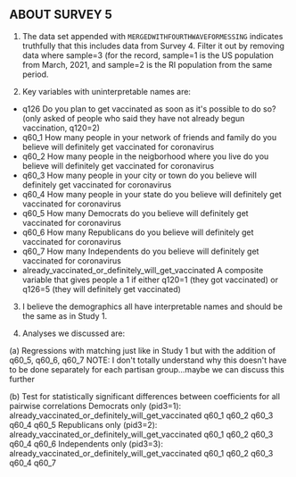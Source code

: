 ## ABOUT SURVEY 5

1. The data set appended with `MERGEDWITHFOURTHWAVEFORMESSING` indicates truthfully that this includes data from Survey 4. Filter it out by removing data where sample=3 (for the record, sample=1 is the US population from March, 2021, and sample=2 is the RI population from the same period.

2. Key variables with uninterpretable names are:
  * q126 Do you plan to get vaccinated as soon as it's possible to do so? (only asked of people who said they have not already begun vaccination, q120=2)
  * q60_1 How many people in your network of friends and family do you believe will definitely get vaccinated for coronavirus
  * q60_2 How many people in the neigborhood where you live do you believe will definitely get vaccinated for coronavirus
  * q60_3 How many people in your city or town do you believe will definitely get vaccinated for coronavirus
  * q60_4 How many people in your state do you believe will definitely get vaccinated for coronavirus
  * q60_5 How many Democrats do you believe will definitely get vaccinated for coronavirus
  * q60_6 How many Republicans do you believe will definitely get vaccinated for coronavirus
  * q60_7 How many Independents do you believe will definitely get vaccinated for coronavirus
  * already_vaccinated_or_definitely_will_get_vaccinated A composite variable that gives people a 1 if either q120=1 (they got vaccinated) or q126=5 (they will definitely get vaccinated)

3. I believe the demographics all have interpretable names and should be the same as in Study 1.

4. Analyses we discussed are:

(a) Regressions with matching just like in Study 1 but with the addition of q60_5, q60_6, q60_7
NOTE: I don't totally understand why this doesn't have to be done separately for each partisan group...maybe we can discuss this further

(b) Test for statistically significant differences between coefficients for all pairwise correlations
Democrats only (pid3=1): already_vaccinated_or_definitely_will_get_vaccinated q60_1 q60_2 q60_3 q60_4 q60_5
Republicans only (pid3=2): already_vaccinated_or_definitely_will_get_vaccinated q60_1 q60_2 q60_3 q60_4 q60_6
Independents only (pid3=3): already_vaccinated_or_definitely_will_get_vaccinated q60_1 q60_2 q60_3 q60_4 q60_7
